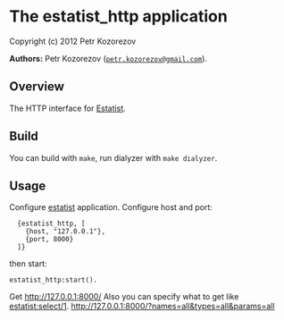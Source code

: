 The estatist_http application
=============================

Copyright (c) 2012 Petr Kozorezov


__Authors:__ Petr Kozorezov ([`petr.kozorezov@gmail.com`](mailto:petr.kozorezov@gmail.com)).


Overview
--------

The HTTP interface for [Estatist](https://github.com/petrkozorezov/estatist).


Build
-----

You can build with `make`, run dialyzer with `make dialyzer`.


Usage
-----

Configure [estatist](https://github.com/petrkozorezov/estatist#configuration-example) application.
Configure host and port:

      {estatist_http, [
        {host, "127.0.0.1"},
        {port, 8000}
      ]}

then start:

    estatist_http:start().

Get http://127.0.0.1:8000/
Also you can specify what to get like [estatist:select/1](https://github.com/petrkozorezov/estatist/blob/master/doc/estatist.md#select-1).
http://127.0.0.1:8000/?names=all&types=all&params=all

